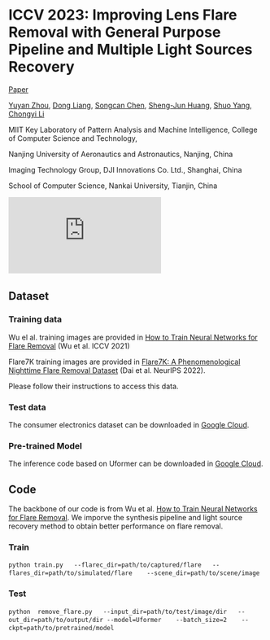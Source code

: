 # ICCV 2023: Improving Lens Flare Removal with General Purpose Pipeline and Multiple Light Sources Recovery
[Paper](https://arxiv.org/abs/2308.16460)

[Yuyan Zhou](https://github.com/YuyanZhou1), [Dong Liang](http://faculty.nuaa.edu.cn/liangdong/zh_CN/index.htm), [Songcan Chen](http://parnec.nuaa.edu.cn/), [Sheng-Jun Huang](http://parnec.nuaa.edu.cn/huangsj), [Shuo Yang](https://scholar.google.com/citations?user=mbIW-KMAAAAJ&hl=zh-CN), [Chongyi Li](https://li-chongyi.github.io/)

MIIT Key Laboratory of Pattern Analysis and Machine Intelligence, College of Computer Science and Technology,

Nanjing University of Aeronautics and Astronautics, Nanjing, China

Imaging Technology Group, DJI Innovations Co. Ltd., Shanghai, China

School of Computer Science, Nankai University, Tianjin, China

![image](https://github.com/YuyanZhou1/Improving-Lens-Flare-Removal/blob/main/result.pdf)
## Dataset
### Training data
Wu el al. training images are provided in [How to Train Neural Networks for Flare Removal](https://github.com/google-research/google-research/tree/master/flare_removal) (Wu et al. ICCV 2021)

Flare7K training images are provided in [Flare7K: A Phenomenological Nighttime Flare Removal Dataset](https://github.com/ykdai/Flare7K) (Dai et al. NeurIPS 2022). 

Please follow their instructions to access this data.
### Test data
The consumer electronics dataset can be downloaded in [Google Cloud](https://drive.google.com/drive/folders/1J1fw1BggOP-L1zxF7NV0pYhvuZQsmiWY?usp=sharing).
### Pre-trained Model
The inference code based on Uformer can be downloaded in [Google Cloud](https://drive.google.com/drive/folders/1ngjUh6UzA99-XLi6esK9OdP7ORhU6i8R?usp=sharing).
## Code
The backbone of our code is from Wu et al. [How to Train Neural Networks for Flare Removal](https://github.com/google-research/google-research/tree/master/flare_removal). We imporve the synthesis pipeline and light source recovery method to obtain better performance on flare removal. 
### Train
```
python train.py	  --flarec_dir=path/to/captured/flare   --flares_dir=path/to/simulated/flare    --scene_dir=path/to/scene/image
```
### Test
```
python  remove_flare.py   --input_dir=path/to/test/image/dir   --out_dir=path/to/output/dir --model=Uformer    --batch_size=2    --ckpt=path/to/pretrained/model
```
